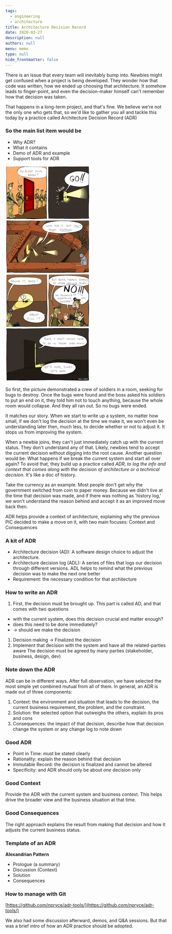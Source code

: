 ```yaml
---
tags: 
  - engineering
  - architecture
title: Architecture Decision Record
date: 2020-03-27
description: null
authors: null
menu: memo
type: null
hide_frontmatter: false
---
```


There is an issue that every team will inevitably bump into. Newbies might get confused when a project is being developed. They wonder how that code was written, how we ended up choosing that architecture. It somehow leads to finger-point, and even the decision-maker himself can't remember how that decision was taken.

That happens in a long-term project, and that's fine. We believe we're not the only one who gets that, so we'd like to gather you all and tackle this today by a practice called Architecture Decision Record (ADR)

### So the main list item would be
* Why ADR?
* What it contains
* Demo of ADR and example
* Support tools for ADR

![](assets/architecture-decision-record_4d815bb79330db7c753064e343bbf411_md5.webp)

So first, the picture demonstrated a crew of soldiers in a room, seeking for bugs to destroy. Once the bugs were found and the boss asked his soldiers to put an end on it, they told him not to touch anything, because the whole room would collapse. And they all ran out. So no bugs were ended.

It matches our story. When we start to write up a system, no matter how small, if we don't log the decision at the time we make it, we won't even be understanding later then, much less, to decide whether or not to adjust it. It stops us from improving the system.

When a newbie joins, they can't just immediately catch up with the current status. They don't understand any of that. Likely, newbies tend to accept the current decision without digging into the root cause. Another question would be: What happens if we break the current system and start all over again? To avoid that, they build up a practice called *ADR, to log the info and context that comes along with the decision of architecture or a technical decision*. It's like a doc of history.

Take the currency as an example. Most people don't get why the government switched from coin to paper money. Because we didn't live at the time that decision was made, and if there was nothing as 'history log,' we won't understand the reason behind and accept it as an improved move back then.

ADR helps provide a context of architecture, explaining why the previous PIC decided to make a move on it, with two main focuses: Context and Consequences

### A kit of ADR
* Architecture decision (AD): A software design choice to adjust the architecture.
* Architecture decision log (ADL): A series of files that logs our decision through different versions. ADL helps to remind what the previous decision was to make the next one better
* Requirement: the necessary condition for that architecture

### How to write an ADR
1. First, the decision must be brought up. This part is called AD, and that comes with two questions

* with the current system, does this decision crucial and matter enough?
* does this need to be done immediately?
* → should we make the decision

1. Decision making -> Finalized the decision
1. Implement that decision with the system and have all the related-parties aware The decision must be agreed by many parties (stakeholder, business, design, dev)

### Note down the ADR
ADR can be in different ways. After full observation, we have selected the most simple yet combined mutual from all of them. In general, an ADR is made out of three components:

1. Context: the environment and situation that leads to the decision, the current business requirement, the problem, and the constraint.
1. Solution: the selected option that outweighs the others, explain its pros and cons
1. Consequences: the impact of that decision, describe how that decision change the system or any change log to note down

### Good ADR
* Point in Time: must be stated clearly
* Rationality: explain the reason behind that decision
* Immutable Record: the decision is finalized and cannot be altered
* Specificity: and ADR should only be about *one* decision only

### Good Context
Provide the ADR with the current system and business context.
This helps drive the broader view and the business situation at that time.

### Good Consequences
The right approach explains the result from making that decision and how it adjusts the current business status.

### Template of an ADR
**Alexandrian Pattern**

* Prologue (a summary)
* Discussion (Context)
* Solution
* Consequences

### How to manage with Git
[https://github.com/npryce/adr-tools/](https://github.com/npryce/adr-tools/)

We also had some discussion afterward, demos, and Q&A sessions. But that was a brief intro of how an ADR practice should be adopted.
